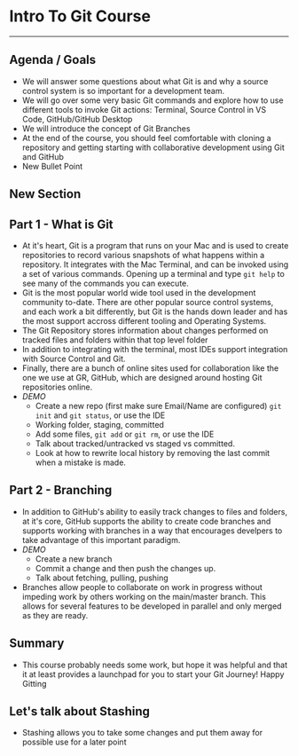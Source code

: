 # Intro To Git Course
---
## Agenda / Goals
- We will answer some questions about what Git is and why a source control system is so important for a development team.
- We will go over some very basic Git commands and explore how to use different tools to invoke Git actions: Terminal, Source Control in VS Code, GitHub/GitHub Desktop
- We will introduce the concept of Git Branches
- At the end of the course, you should feel comfortable with cloning a repository and getting starting with collaborative development using Git and GitHub
- New Bullet Point

## New Section

## Part 1 - What is Git
- At it's heart, Git is a program that runs on your Mac and is used to create repositories to record various snapshots of what happens within a repository.  It integrates with the Mac Terminal, and can be invoked using a set of various commands.  Opening up a terminal and type `git help` to see many of the commands you can execute.
- Git is the most popular world wide tool used in the development community to-date.  There are other popular source control systems, and each work a bit differently, but Git is the hands down leader and has the most support accross different tooling and Operating Systems.
- The Git Repository stores information about changes performed on tracked files and folders within that top level folder
- In addition to integrating with the terminal, most IDEs support integration with Source Control and Git.
- Finally, there are a bunch of online sites used for collaboration like the one we use at GR, GitHub, which are designed around hosting Git repositories online.
- *DEMO* 
    - Create a new repo (first make sure Email/Name are configured)  `git init` and  `git status`, or use the IDE
    - Working folder, staging, committed
    - Add some files, `git add` or `git rm`, or use the IDE
    - Talk about tracked/untracked vs staged vs committed.
    - Look at how to rewrite local history by removing the last commit when a mistake is made.
## Part 2 - Branching
- In addition to GitHub's ability to easily track changes to files and folders, at it's core, GitHub supports the ability to create code branches and supports working with branches in a way that encourages develpers to take advantage of this important paradigm.
- *DEMO* 
    - Create a new branch
    - Commit a change and then push the changes up.
    - Talk about fetching, pulling, pushing
- Branches allow people to collaborate on work in progress without impeding work by others working on the main/master branch.  This allows for several features to be developed in parallel and only merged as they are ready.




## Summary
- This course probably needs some work, but hope it was helpful and that it at least provides a launchpad for you to start your Git Journey!  Happy Gitting
## Let's talk about Stashing
- Stashing allows you to take some changes and put them away for possible use for a later point
